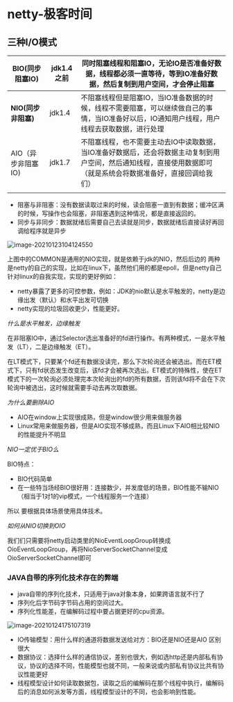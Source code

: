 # netty-极客时间

## 三种I/O模式

| BIO(同步阻塞IO)     | jdk1.4之前 | 同时阻塞线程和阻塞IO，无论IO是否准备好数据，线程都必须一直等待，等到IO准备好数据，然后复制到用户空间，才会停止阻塞 |
| ------------------- | ---------- | ------------------------------------------------------------ |
| **NIO(同步非阻塞)** | jdk1.4     | 不阻塞线程但是阻塞IO，当IO准备数据的时候，线程不需要阻塞，可以继续做自己的事情，当IO准备好以后，IO通知用户线程，用户线程去获取数据，进行处理 |
| AIO（异步非阻塞IO)  | jdk1.7     | 不阻塞线程，也不需要主动去IO中读取数据，当IO准备好数据后，还会将数据主动复制到用户空间，然后通知线程，直接使用数据即可（就是系统会将数据准备好，直接回调给我们） |
|                     |            |                                                              |

- 阻塞与非阻塞：没有数据读取过来的时候，读会阻塞一直到有数据；缓冲区满的时候，写操作也会阻塞，非阻塞遇到这种情况，都是直接返回的。
- 同步与非同步：数据就绪后需要自己去读就是同步，数据就绪后直接读好再回调给程序就是异步

![image-20210123104124550](D:\my_study\my_study\picture\image-20210123104124550.png)

上图中的COMMON是通用的NIO实现，就是依赖于jdk的NIO，然后后边的 两种 是netty的自己的实现，比如在linux下，虽然他们用的都是epoll，但是netty自己针对linux的自我实现，实现的更好例如：

- netty暴露了更多的可控参数，例如：JDK的nio默认是水平触发的，netty是边缘出发（默认）和水平出发可切换
- netty实现的垃圾回收更少，性能更好。

*什么是水平触发，边缘触发*

在非阻塞IO中，通过Selector选出准备好的fd进行操作。有两种模式，一是水平触发（LT），二是边缘触发（ET）。

在LT模式下，只要某个fd还有数据没读完，那么下次轮询还会被选出。而在ET模式下，只有fd状态发生改变后，该fd才会被再次选出。ET模式的特殊性，使在ET模式下的一次轮询必须处理完本次轮询出的fd的所有数据，否则该fd将不会在下次轮询中被选出，这时候就需要手动去再次取数据。

*为什么要删除AIO*

- AIO在window上实现很成熟，但是window很少用来做服务器
- Linux常用来做服务器，但是AIO实现不够成熟，而且Linux下AIO相比较NIO的性能提升不明显

*NIO一定优于BIO么*

BIO特点：

- BIO代码简单
- 在一些特当场经BIO很好用：连接数少，并发度低的场景，BIO性能不输NIO（相当于1对1的vip模式，一个线程服务一个连接）

所以 要根据具体场景使用具体技术。

*如何从NIO切换到OIO*

我们们只需要将netty启动类里的NioEventLoopGroup转换成 OioEventLoopGroup，再将NioServerSocketChannel变成OioServerSocketChannel即可

### JAVA自带的序列化技术存在的弊端

- java自带的序列化技术，只适用于java对象本身，如果跨语言就不行了
- 序列化后字节码字节码占用的空间过大。
- 序列化性能差，在编解码过程中要占据更好的cpu资源。

![image-20210124175107319](D:\my_study\my_study\picture\image-20210124175107319.png)

- IO传输模型：用什么样的通道将数据发送给对方：BIO还是NIO还是AIO 区别很大
- 数据协议：选择什么样的通信协议，差别也很大，例如选http还是内部私有协议，协议的选择不同，性能模型也就不同，一般来说或内部私有协议比共有协议性能更好
- 线程模型设计如何读取数据包，读取之后的编解码在那个线程中执行，编解码后的消息如何派发等方面，线程模型设计的不同，也会影响到性能。